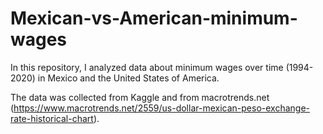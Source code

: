 # Mexican-vs-American-minimum-wages
In this repository, I analyzed data about minimum wages over time (1994-2020) in Mexico and the United States of America. 

The data was collected from Kaggle and from macrotrends.net (https://www.macrotrends.net/2559/us-dollar-mexican-peso-exchange-rate-historical-chart). 
